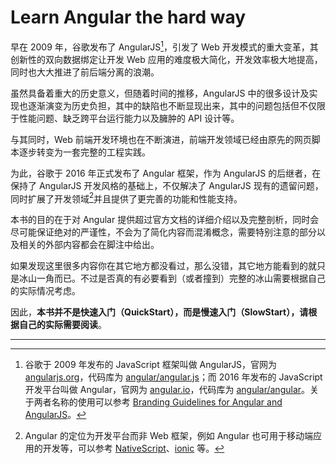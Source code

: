 # Learn Angular the hard way

早在 2009 年，谷歌发布了 AngularJS[^1]，引发了 Web 开发模式的重大变革，其创新性的双向数据绑定让开发 Web 应用的难度极大简化，开发效率极大地提高，同时也大大推进了前后端分离的浪潮。

虽然具备着重大的历史意义，但随着时间的推移，AngularJS 中的很多设计及实现也逐渐演变为历史负担，其中的缺陷也不断显现出来，其中的问题包括但不仅限于性能问题、缺乏跨平台运行能力以及臃肿的 API 设计等。

与其同时，Web 前端开发环境也在不断演进，前端开发领域已经由原先的网页脚本逐步转变为一套完整的工程实践。

为此，谷歌于 2016 年正式发布了 Angular 框架，作为 AngularJS 的后继者，在保持了 AngularJS 开发风格的基础上，不仅解决了 AngularJS 现有的遗留问题，同时扩展了开发领域[^2]并且提供了更完善的功能和性能支持。

本书的目的在于对 Angular 提供超过官方文档的详细介绍以及完整剖析，同时会尽可能保证绝对的严谨性，不会为了简化内容而混淆概念，需要特别注意的部分以及相关的外部内容都会在脚注中给出。

如果发现这里很多内容你在其它地方都没看过，那么没错，其它地方能看到的就只是冰山一角而已。不过是否真的有必要看到（或者撞到）完整的冰山需要根据自己的实际情况考虑。

因此，**本书并不是快速入门（QuickStart），而是慢速入门（SlowStart），请根据自己的实际需要阅读**。

---

[^1]: 谷歌于 2009 年发布的 JavaScript 框架叫做 AngularJS，官网为 [angularjs.org](https://angularjs.org)，代码库为 [angular/angular.js](https://github.com/angular/angular.js)；而 2016 年发布的 JavaScript 开发平台叫做 Angular，官网为 [angular.io](https://angular.io)，代码库为 [angular/angular](https://github.com/angular/angular)。关于两者名称的使用可以参考 [Branding Guidelines for Angular and AngularJS](http://angularjs.blogspot.hk/2017/01/branding-guidelines-for-angular-and.html)。

[^2]: Angular 的定位为开发平台而非 Web 框架，例如 Angular 也可用于移动端应用的开发等，可以参考 [NativeScript](https://www.nativescript.org/)、[ionic](http://ionicframework.com/) 等。

